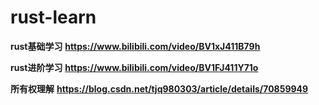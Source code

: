 # rust-learn


**rust基础学习**
**https://www.bilibili.com/video/BV1xJ411B79h**


**rust进阶学习**
**https://www.bilibili.com/video/BV1FJ411Y71o**

**所有权理解**
**https://blog.csdn.net/tjq980303/article/details/70859949**
